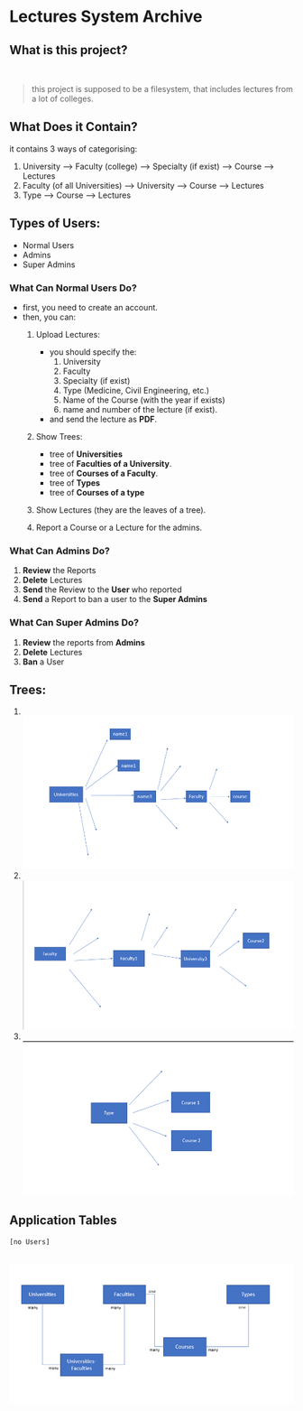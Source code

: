 <body style = "font_family: Courier">

# Lectures System Archive

## What is this project? 
<br>

> this project is supposed to be a filesystem, that includes  lectures from a lot of colleges.

## What Does it Contain?

it contains 3 ways of categorising: 
1. University --> Faculty (college) --> Specialty (if exist) --> Course --> Lectures
2. Faculty (of all Universities) --> University --> Course --> Lectures
3. Type --> Course --> Lectures

## Types of Users: 
* Normal Users
* Admins
* Super Admins

### What Can Normal Users Do?

* first, you need to create an account.
* then, you can: 
    1. Upload Lectures:
        - you should specify the:
            1. University 
            2. Faculty
            3. Specialty (if exist)
            4. Type (Medicine, Civil Engineering, etc.)
            5. Name of the Course (with the year if exists)
            6. name and number of the lecture (if exist).
        - and send the lecture as **PDF**.

    2. Show Trees:
        - tree of **Universities** 
        - tree of **Faculties of a University**.
        - tree of **Courses of a Faculty**.
        - tree of **Types**
        - tree of **Courses of a type**
 
    3. Show Lectures (they are the leaves of a tree).

    4. Report a Course or a Lecture for the admins.

### What Can Admins Do?
1. **Review** the Reports
2. **Delete** Lectures
3. **Send** the Review to the **User** who reported
4. **Send** a Report to ban a user to the **Super Admins**

### What Can Super Admins Do?
1. **Review** the reports from **Admins**
2. **Delete** Lectures
3. **Ban** a User

## Trees:
1. <br>
    <img src= "./res/Screenshot (11).png" width = 720px hight = 240px>
    <br>
2. <br>
    <img src = "./res/Screenshot (13).png" width = 720px hight = 240px>
   <br>
3. <br>
    <img src = "./res/Screenshot (15).png" width = 720px hight = 240px>
    <br>
## Application Tables
    [no Users]
<br>
    <img src = "./res/Screenshot (17).png">





</body>